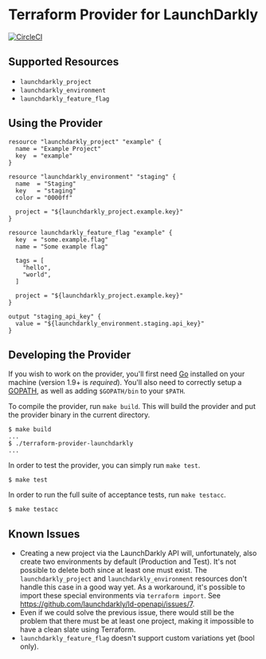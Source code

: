 # Terraform Provider for LaunchDarkly

[![CircleCI](https://circleci.com/gh/mlafeldt/terraform-provider-launchdarkly.svg?style=svg)](https://circleci.com/gh/mlafeldt/terraform-provider-launchdarkly)

## Supported Resources

- `launchdarkly_project`
- `launchdarkly_environment`
- `launchdarkly_feature_flag`

## Using the Provider

```hcl
resource "launchdarkly_project" "example" {
  name = "Example Project"
  key  = "example"
}

resource "launchdarkly_environment" "staging" {
  name  = "Staging"
  key   = "staging"
  color = "0000ff"

  project = "${launchdarkly_project.example.key}"
}

resource launchdarkly_feature_flag "example" {
  key  = "some.example.flag"
  name = "Some example flag"

  tags = [
    "hello",
    "world",
  ]

  project = "${launchdarkly_project.example.key}"
}

output "staging_api_key" {
  value = "${launchdarkly_environment.staging.api_key}"
}
```

## Developing the Provider

If you wish to work on the provider, you'll first need [Go](http://www.golang.org) installed on your machine (version 1.9+ is *required*). You'll also need to correctly setup a [GOPATH](http://golang.org/doc/code.html#GOPATH), as well as adding `$GOPATH/bin` to your `$PATH`.

To compile the provider, run `make build`. This will build the provider and put the provider binary in the current directory.

```console
$ make build
...
$ ./terraform-provider-launchdarkly
...
```

In order to test the provider, you can simply run `make test`.

```console
$ make test
```

In order to run the full suite of acceptance tests, run `make testacc`.

```console
$ make testacc
```

## Known Issues

- Creating a new project via the LaunchDarkly API will, unfortunately, also create two environments by default (Production and Test). It's not possible to delete both since at least one must exist. The `launchdarkly_project` and `launchdarkly_environment` resources don't handle this case in a good way yet. As a workaround, it's possible to import these special environments via `terraform import`. See <https://github.com/launchdarkly/ld-openapi/issues/7>.
- Even if we could solve the previous issue, there would still be the problem that there must be at least one project, making it impossible to have a clean slate using Terraform.
- `launchdarkly_feature_flag` doesn't support custom variations yet (bool only).
